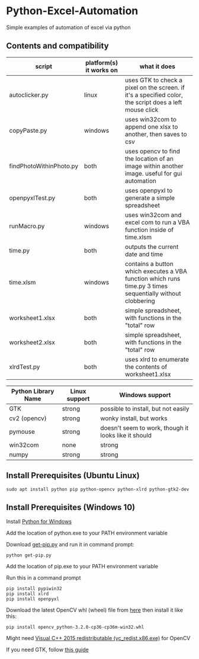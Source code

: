 # Python-Excel-Automation

Simple examples of automation of excel via python

## Contents and compatibility

| script | platform(s) it works on | what it does |
| ------------- | ------------- | ------------- |
| autoclicker.py | linux | uses GTK to check a pixel on the screen. if it's a specified color, the script does a left mouse click |
| copyPaste.py | windows | uses win32com to append one xlsx to another, then saves to csv |
| findPhotoWithinPhoto.py | both | uses opencv to find the location of an image within another image. useful for gui automation |
| openpyxlTest.py | both | uses openpyxl to generate a simple spreadsheet |
| runMacro.py | windows | uses win32com and excel com to run a VBA function inside of time.xlsm |
| time.py | both | outputs the current date and time |
| time.xlsm | windows | contains a button which executes a VBA function which runs time.py 3 times sequentially without clobbering |
| worksheet1.xlsx | both | simple spreadsheet, with functions in the "total" row |
| worksheet2.xlsx | both | simple spreadsheet, with functions in the "total" row |
| xlrdTest.py | both | uses xlrd to enumerate the contents of worksheet1.xlsx |

| Python Library Name  | Linux support | Windows support |
| ------------- | ------------- | ------------- |
| GTK  | strong  | possible to install, but not easily  |
| cv2 (opencv)  | strong  | wonky install, but works  |
| pymouse  | strong  | doesn't seem to work, though it looks like it should  |
| win32com  | none  | strong  |
| numpy  | strong  | strong  |

## Install Prerequisites (Ubuntu Linux)

```
sudo apt install python pip python-opencv python-xlrd python-gtk2-dev
```

## Install Prerequisites (Windows 10)

Install [Python for Windows](https://www.python.org/downloads/windows/)

Add the location of python.exe to your PATH environment variable

Download [get-pip.py](https://bootstrap.pypa.io/get-pip.py) and run it in command prompt:

```
python get-pip.py
```

Add the location of pip.exe to your PATH environment variable

Run this in a command prompt

```
pip install pypiwin32
pip install xlrd
pip install openpyxl
```

Download the latest OpenCV whl (wheel) file from [here](http://www.lfd.uci.edu/~gohlke/pythonlibs/#opencv) then install it like this:

```
pip install opencv_python-3.2.0-cp36-cp36m-win32.whl
```

Might need [Visual C++ 2015 redistributable (vc_redist.x86.exe)](https://www.microsoft.com/en-us/download/details.aspx?id=48145) for OpenCV

If you need GTK, follow [this guide](https://www.gtk.org/download/windows.php)
